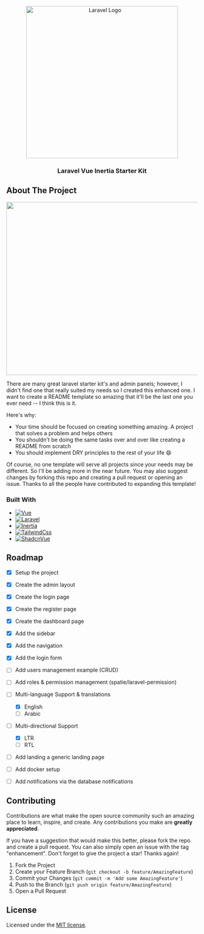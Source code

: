 <!-- PROJECT LOGO -->
<br />
<div align="center">
  <a href="https://github.com/othneildrew/Best-README-Template">
    <img src="https://raw.githubusercontent.com/laravel/art/master/logo-lockup/5%20SVG/2%20CMYK/1%20Full%20Color/laravel-logolockup-cmyk-red.svg" width="400" alt="Laravel Logo">
  </a>

<h3 align="center">Laravel Vue Inertia Starter Kit</h3>
</div>


<!-- ABOUT THE PROJECT -->
## About The Project

<img width="830" height="455" src="">

There are many great laravel starter kit's and admin panels; however,  I didn't find one that really suited my needs so I created this enhanced one. I want to create a README template so amazing that it'll be the last one you ever need -- I think this is it.

Here's why:
* Your time should be focused on creating something amazing. A project that solves a problem and helps others
* You shouldn't be doing the same tasks over and over like creating a README from scratch
* You should implement DRY principles to the rest of your life :smile:

Of course, no one template will serve all projects since your needs may be different. So I'll be adding more in the near future. You may also suggest changes by forking this repo and creating a pull request or opening an issue. Thanks to all the people have contributed to expanding this template!

### Built With

* [![Vue][Vue.js]][Vue-url]
* [![Laravel][Laravel.com]][Laravel-url]
* [![Inertia][Inertia.com]][Inertia-url]
* [![TailwindCss][Tailwind.com]][Tailwind-url]
* [![ShadcnVue][ShadcnVue.com]][ShadcnVue-url]


<!-- ROADMAP -->
## Roadmap

- [x] Setup the project
- [x] Create the admin layout
- [x] Create the login page
- [x] Create the register page
- [x] Create the dashboard page
- [x] Add the sidebar
- [x] Add the navigation
- [x] Add the login form
- [ ] Add users management example (CRUD)
- [ ] Add roles & permission management (spatie/laravel-permission)
- [ ] Multi-language Support & translations
    - [x] English
    - [ ] Arabic
- [ ] Multi-directional Support
    - [x] LTR
    - [ ] RTL
- [ ] Add landing a generic landing page
- [ ] Add docker setup
- [ ] Add notifications via the database notifications




<!-- CONTRIBUTING -->
## Contributing

Contributions are what make the open source community such an amazing place to learn, inspire, and create. Any contributions you make are **greatly appreciated**.

If you have a suggestion that would make this better, please fork the repo and create a pull request. You can also simply open an issue with the tag "enhancement".
Don't forget to give the project a star! Thanks again!

1. Fork the Project
2. Create your Feature Branch (`git checkout -b feature/AmazingFeature`)
3. Commit your Changes (`git commit -m 'Add some AmazingFeature'`)
4. Push to the Branch (`git push origin feature/AmazingFeature`)
5. Open a Pull Request
<!-- LICENSE -->

## License

Licensed under the [MIT license](https://github.com/shadcn/ui/blob/main/LICENSE.md).


[Vue.js]: https://img.shields.io/badge/Vue.js-35495E?style=for-the-badge&logo=vuedotjs&logoColor=4FC08D
[Vue-url]: https://vuejs.org/
[Laravel.com]: https://img.shields.io/badge/Laravel-FF2D20?style=for-the-badge&logo=laravel&logoColor=white
[Laravel-url]: https://laravel.com
[Inertia.com]: https://img.shields.io/badge/Inertia-8f59ea?style=for-the-badge&logo=inertia&logoColor=white
[Inertia-url]: https://inertiajs.com/
[Tailwind.com]: https://img.shields.io/badge/Tailwind_Css-38bdf8?style=for-the-badge&logo=tailwindcss&logoColor=white
[Tailwind-url]: https://tailwindcss.com/
[ShadcnVue.com]: https://img.shields.io/badge/Shadcn_Vue-41b883?style=for-the-badge&logo=shadcn-vue&logoColor=white
[ShadcnVue-url]: https://www.shadcn-vue.com/
